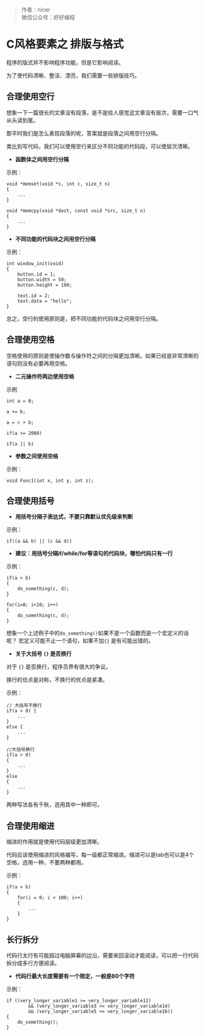 
> 作者：nicer  
> 微信公众号：好好编程

C风格要素之 排版与格式
==================================

程序的版式并不影响程序功能，但是它影响阅读。

为了使代码清晰、整洁、漂亮，我们需要一些排版技巧。

合理使用空行
------------------------

想象一下一篇很长的文章没有段落，是不是给人感觉这文章没有层次，需要一口气从头读到尾。

那平时我们是怎么表现段落的呢，答案就是段落之间用空行分隔。

类比到写代码，我们可以使用空行来区分不同功能的代码段，可以使层次清晰。

* **函数体之间用空行分隔**

示例：
```
void *memset(void *s, int c, size_t n)
{
    ...
}

void *memcpy(void *dest, const void *src, size_t n)
{
    ...
}
```

* **不同功能的代码块之间用空行分隔**

示例：
```
int window_init(void)
{
    button.id = 1;
    button.width = 50;
    button.height = 100;

    text.id = 2;
    text.data = "hello";
}
```

总之，空行的使用原则是，把不同功能的代码块之间用空行分隔。

合理使用空格
------------------------

空格使用的原则是使操作数与操作符之间的分隔更加清晰。如果已经是非常清晰的语句则没有必要再用空格。

* **二元操作符两边使用空格**

示例
```
int a = 0;

a += b;

a = c + b;

if(a >= 2000)

if(a || b)

```

* **参数之间使用空格** 

示例：
```
void Func1(int x, int y, int z);
```

合理使用括号
------------------------

* **用括号分隔子表达式，不要只靠默认优先级来判断**

示例：
```
if((a && b) || (c && d))
```

* **建议：用括号分隔if/while/for等语句的代码块，哪怕代码只有一行**

示例：
```
if(a > b)
{
    do_something(c, d);
}

for(i=0; i<10; i++)
{
    do_something(c, d);
}
```

想象一个上述例子中的`do_something()`如果不是一个函数而是一个宏定义的话呢？
宏定义可能不止一个语句，如果不加`{}` 是有可能出错的。


* **关于大括号 `{}` 是否换行** 

对于 `{}` 是否换行，程序员界有很大的争议。

换行的优点是对称，不换行的优点是紧凑。

示例：
```
// 大括号不换行
if(a > 0) {             
    ...
}
else {
    ...
}

//大括号换行
if(a > 0)
{
    ...
}
else 
{
    ...
}
```

两种写法各有千秋，选用其中一种即可。

合理使用缩进
------------------------

缩进的作用就是使用代码层级更加清晰。

代码应该使用缩进的风格编写，每一级都正常缩进。缩进可以是tab也可以是4个空格，选用一种，不要两种都用。

示例：
```
if(a > b)
{
    for(i = 0; i < 100; i++)
    {
        ...
    }
}
```

长行拆分
------------------------

代码行太行有可能超过电脑屏幕的边沿，需要来回滚动才能阅读，可以把一行代码拆分成多行方便阅读。

* **代码行最大长度需要有一个限定，一般是80个字符**

示例：
```
if ((very_longer_variable1 >= very_longer_variable12)
        && (very_longer_variable3 <= very_longer_variable14)
        && (very_longer_variable5 <= very_longer_variable16))
{
    do_something();
}
```

